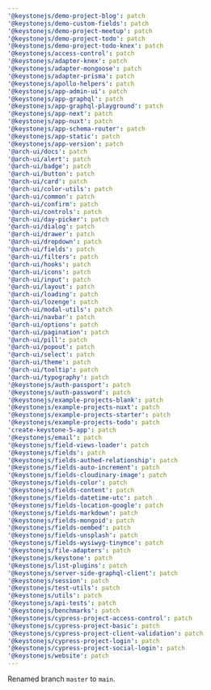 ```yaml
---
'@keystonejs/demo-project-blog': patch
'@keystonejs/demo-custom-fields': patch
'@keystonejs/demo-project-meetup': patch
'@keystonejs/demo-project-todo': patch
'@keystonejs/demo-project-todo-knex': patch
'@keystonejs/access-control': patch
'@keystonejs/adapter-knex': patch
'@keystonejs/adapter-mongoose': patch
'@keystonejs/adapter-prisma': patch
'@keystonejs/apollo-helpers': patch
'@keystonejs/app-admin-ui': patch
'@keystonejs/app-graphql': patch
'@keystonejs/app-graphql-playground': patch
'@keystonejs/app-next': patch
'@keystonejs/app-nuxt': patch
'@keystonejs/app-schema-router': patch
'@keystonejs/app-static': patch
'@keystonejs/app-version': patch
'@arch-ui/docs': patch
'@arch-ui/alert': patch
'@arch-ui/badge': patch
'@arch-ui/button': patch
'@arch-ui/card': patch
'@arch-ui/color-utils': patch
'@arch-ui/common': patch
'@arch-ui/confirm': patch
'@arch-ui/controls': patch
'@arch-ui/day-picker': patch
'@arch-ui/dialog': patch
'@arch-ui/drawer': patch
'@arch-ui/dropdown': patch
'@arch-ui/fields': patch
'@arch-ui/filters': patch
'@arch-ui/hooks': patch
'@arch-ui/icons': patch
'@arch-ui/input': patch
'@arch-ui/layout': patch
'@arch-ui/loading': patch
'@arch-ui/lozenge': patch
'@arch-ui/modal-utils': patch
'@arch-ui/navbar': patch
'@arch-ui/options': patch
'@arch-ui/pagination': patch
'@arch-ui/pill': patch
'@arch-ui/popout': patch
'@arch-ui/select': patch
'@arch-ui/theme': patch
'@arch-ui/tooltip': patch
'@arch-ui/typography': patch
'@keystonejs/auth-passport': patch
'@keystonejs/auth-password': patch
'@keystonejs/example-projects-blank': patch
'@keystonejs/example-projects-nuxt': patch
'@keystonejs/example-projects-starter': patch
'@keystonejs/example-projects-todo': patch
'create-keystone-5-app': patch
'@keystonejs/email': patch
'@keystonejs/field-views-loader': patch
'@keystonejs/fields': patch
'@keystonejs/fields-authed-relationship': patch
'@keystonejs/fields-auto-increment': patch
'@keystonejs/fields-cloudinary-image': patch
'@keystonejs/fields-color': patch
'@keystonejs/fields-content': patch
'@keystonejs/fields-datetime-utc': patch
'@keystonejs/fields-location-google': patch
'@keystonejs/fields-markdown': patch
'@keystonejs/fields-mongoid': patch
'@keystonejs/fields-oembed': patch
'@keystonejs/fields-unsplash': patch
'@keystonejs/fields-wysiwyg-tinymce': patch
'@keystonejs/file-adapters': patch
'@keystonejs/keystone': patch
'@keystonejs/list-plugins': patch
'@keystonejs/server-side-graphql-client': patch
'@keystonejs/session': patch
'@keystonejs/test-utils': patch
'@keystonejs/utils': patch
'@keystonejs/api-tests': patch
'@keystonejs/benchmarks': patch
'@keystonejs/cypress-project-access-control': patch
'@keystonejs/cypress-project-basic': patch
'@keystonejs/cypress-project-client-validation': patch
'@keystonejs/cypress-project-login': patch
'@keystonejs/cypress-project-social-login': patch
'@keystonejs/website': patch
---
```


Renamed branch `master` to `main`.
